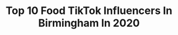 ---
title: Top 10 Food TikTok Influencers In Birmingham In 2020
description: >-
  Find top food TikTok influencers in Birmingham in 2020. Most popular hashtags: #food #comedy #birmingham #foodie.
platform: TikTok
profiles:
  - username: "thqureshi1"
    fullname: >-
      thqureshi1
    location: "United Kingdom"
    followers: 27417
    engagement: 727
    commentsToLikes: 0.018812
    id: ck80oca8lgr4z0j78j6497jd9
    verified: false
    hashtags: "#stayathome, #coronavirus, #toronto, #aquarium"
  - username: "selfiequeen7868"
    fullname: >-
      Sonia👑A♥️S
    location: "United Kingdom"
    followers: 37707
    engagement: 1493
    commentsToLikes: 0.016409
    id: ck9nh7zxwfrwa0j78fbnjiujb
    verified: false
    hashtags: "#pakistani, #masjidnabawi, #love, #titokpakistan"
  - username: "charliehodgson34"
    fullname: >-
      Charlie Hodgson
    location: "United Kingdom"
    followers: 2241
    engagement: 656
    commentsToLikes: 0.008972
    id: cka0gcqy83pe70i78gk6z2013
    verified: false
    hashtags: "#123go, #eurovieion, #song, #annoyed"
  - username: "jamesstonhill"
    fullname: >-
      James Stonhill
    location: "United Kingdom"
    followers: 47938
    engagement: 1193
    commentsToLikes: 0.016569
    id: ck8adjgqb6ohi0j78w0n9btcs
    verified: false
    hashtags: "#couples, #trickshot, #beats, #diving"
  - username: "willmcb"
    fullname: >-
      Will McBride
    location: "United Kingdom"
    followers: 750066
    engagement: 3495
    commentsToLikes: 0.013501
    id: ck933wll6q4jq0j78rx96o2e9
    verified: false
    hashtags: "#itstoastietimebaby, #ikindawannalogintoanamericansnapchataccount, #idontevenlikechocolatethatmuch, #ithinkimjustgonnaselltheswitchonebay"
  - username: "mangovibee"
    fullname: >-
      rosie 🧚🏻‍♀️
    location: "United Kingdom"
    followers: 10849
    engagement: 2511
    commentsToLikes: 0.128893
    id: cka0zjv2wfr4i0i78zgiw1v0i
    verified: false
    hashtags: "#april, #eastereggs, #followergain, #bujo"
  - username: "s_tumpa"
    fullname: >-
      Sadia Tumpa 
    location: "United Kingdom"
    followers: 77921
    engagement: 1241
    commentsToLikes: 0.041837
    id: ck9m0qjr6b9qk0j78s93jzat0
    verified: false
    hashtags: "#shoot, #london, #duet, #she"
  - username: "mattadlard"
    fullname: >-
      Matt Adlard 
    location: "United Kingdom"
    followers: 73968
    engagement: 2007
    commentsToLikes: 0.011939
    id: ck8adibkn6fvq0j78pblhnpyq
    verified: false
    hashtags: "#psychopath, #food, #bread, #albumlookalike"
  - username: "jamesbrooksco"
    fullname: >-
      James Brooks
    location: "United Kingdom"
    followers: 118347
    engagement: 1624
    commentsToLikes: 0.040964
    id: ck8oreutobygr0j78mg0l9bhd
    verified: false
    hashtags: "#slowmo, #soda, #bread, #oreo"
  - username: "maxim1111on"
    fullname: >-
      Max Hindle
    location: "United Kingdom"
    followers: 79129
    engagement: 1412
    commentsToLikes: 0.078570
    id: ck8ouybrdrp610j78kebhdqq3
    verified: false
    hashtags: "#fitness, #lawofattraction, #money, #glowup"
---